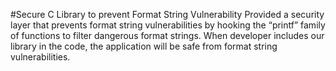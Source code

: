 #Secure C Library to prevent Format String Vulnerability
Provided a security layer that prevents format string vulnerabilities by hooking the “printf” family of functions to filter dangerous format strings. When developer includes our library in the code, the application will be safe from format string vulnerabilities.